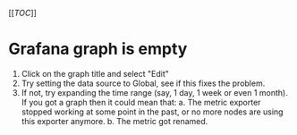 [[_TOC_]]

# Grafana graph is empty

1. Click on the graph title and select "Edit"
1. Try setting the data source to Global, see if this fixes the problem.
1. If not, try expanding the time range (say, 1 day, 1 week or even 1 month). If you got a graph then it could mean that:
  a. The metric exporter stopped working at some point in the past, or no more nodes are using this exporter anymore.
  b. The metric got renamed.
